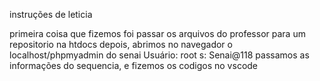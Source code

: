instruções de leticia

primeira coisa que fizemos foi passar os arquivos do professor para um repositorio na htdocs
depois, abrimos no navegador o localhost/phpmyadmin do senai 
Usuário: root
s: Senai@118
passamos as informações do sequencia, e fizemos os codigos no vscode